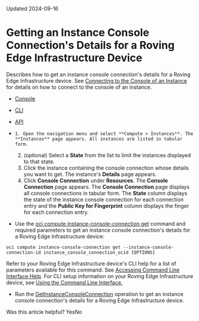 Updated 2024-09-16
# Getting an Instance Console Connection's Details for a Roving Edge Infrastructure Device
Describes how to get an instance console connection's details for a Roving Edge Infrastructure device.
See [Connecting to the Console of an Instance](https://docs.oracle.com/en-us/iaas/Content/Rover/Compute/Instance/console-connection-instance.htm#top "Describes how to connect to the serial or VNC console of an instance for a Roving Edge Infrastructure device using the console connection you create.") for details on how to connect to the console of an instance.
  * [Console](https://docs.oracle.com/en-us/iaas/Content/Rover/Compute/Instance/get-instance-console-connection.htm)
  * [CLI](https://docs.oracle.com/en-us/iaas/Content/Rover/Compute/Instance/get-instance-console-connection.htm)
  * [API](https://docs.oracle.com/en-us/iaas/Content/Rover/Compute/Instance/get-instance-console-connection.htm)


  *     1. Open the navigation menu and select **Compute > Instances**. The **Instances** page appears. All instances are listed in tabular form.
    2. (optional) Select a **State** from the list to limit the instances displayed to that state.
    3. Click the instance containing the console connection whose details you want to get. The instance's **Details** page appears.
    4. Click **Console Connection** under **Resources**. The **Console Connection** page appears.
The **Console Connection** page displays all console connections in tabular form. The **State** column displays the state of the instance console connection for each connection entry and the **Public Key for Fingerprint** column displays the finger for each connection entry.
  * Use the [oci compute instance-console-connection get](https://docs.oracle.com/iaas/tools/oci-cli/latest/oci_cli_docs/cmdref/compute/instance-console-connection/get.html) command and required parameters to get an instance console connection's details for a Roving Edge Infrastructure device:
```
oci compute instance-console-connection get --instance-console-connection-id instance_console_connection_ocid [OPTIONS]
```

Refer to your Roving Edge Infrastructure device's CLI help for a list of parameters available for this command. See [Accessing Command Line Interface Help](https://docs.oracle.com/en-us/iaas/Content/Rover/Access/cli_install.htm#CLIAccessHelp).
For CLI setup information on your Roving Edge Infrastructure device, see [Using the Command Line Interface.](https://docs.oracle.com/en-us/iaas/Content/Rover/Access/cli_install.htm#CLI "Describes how to use the Command Line Interface to access a a Roving Edge Infrastructure device.")
  * Run the [GetInstanceConsoleConnection](https://docs.oracle.com/iaas/api/#/en/iaas/latest/InstanceConsoleConnection/GetInstanceConsoleConnection) operation to get an instance console connection's details for a Roving Edge Infrastructure device.


Was this article helpful?
YesNo

